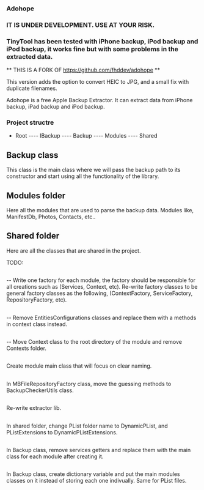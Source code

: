 ### Adohope

### IT IS UNDER DEVELOPMENT. USE AT YOUR RISK.
### TinyTool has been tested with iPhone backup, iPod backup and iPod backup, it works fine but with some problems in the extracted data.


** THIS IS A FORK OF https://github.com/fhddev/adohope **

This version adds the option to convert HEIC to JPG, and a small fix with duplicate filenames.


Adohope is a free Apple Backup Extractor. It can extract data from iPhone backup, iPad backup and iPod backup.


### Project structre

- Root
---- IBackup
---- Backup
---- Modules
---- Shared

## Backup class

This class is the main class where we will pass the backup path to its constructor and start using all the functionality of the library.

## Modules folder

Here all the modules that are used to parse the backup data. Modules like, ManifestDb, Photos, Contacts, etc..

## Shared folder

Here are all the classes that are shared in the project.


TODO:

##
-- Write one factory for each module, the factory should be responsible for all creations such as (Services, Context, etc).
Re-write factory classes to be general factory classes as the following, (ContextFactory, ServiceFactory, RepositoryFactory, etc).

##
-- Remove EntitiesConfigurations classes and replace them with a methods in context class instead.

##
-- Move Context class to the root directory of the module and remove Contexts folder.

##
Create module main class that will focus on clear naming.

##
In MBFileRepositoryFactory class, move the guessing methods to BackupCheckerUtils class.

##
Re-write extractor lib.

##
In shared folder, change PList folder name to DynamicPList, and PListExtensions to DynamicPListExtensions.

##
In Backup class, remove services getters and replace them with the main class for each module after creating it.

##
In Backup class, create dictionary variable and put the main modules classes on it instead of storing each one indivually.
Same for PList files.
